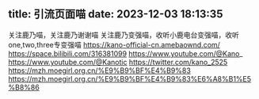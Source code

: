 title: 引流页面喵
date: 2023-12-03 18:13:35
---
关注鹿乃喵，关注鹿乃谢谢喵
关注鹿乃变强喵，收听小鹿电台变强喵，收听one,two,three专变强喵
https://kano-official-cn.amebaownd.com/
https://space.bilibili.com/316381099
https://www.youtube.com/@Kano_
https://www.youtube.com/@Kanotic
https://twitter.com/kano_2525
https://mzh.moegirl.org.cn/%E9%B9%BF%E4%B9%83
https://mzh.moegirl.org.cn/%E9%B9%BF%E4%B9%83%E6%A8%B1%E5%B8%86